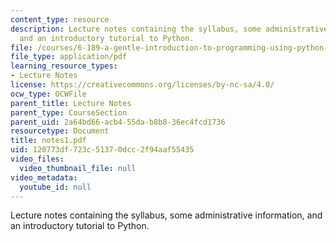 ```yaml
---
content_type: resource
description: Lecture notes containing the syllabus, some administrative information,
  and an introductory tutorial to Python.
file: /courses/6-189-a-gentle-introduction-to-programming-using-python-january-iap-2008/120773df723c51370dcc2f94aaf55435_notes1.pdf
file_type: application/pdf
learning_resource_types:
- Lecture Notes
license: https://creativecommons.org/licenses/by-nc-sa/4.0/
ocw_type: OCWFile
parent_title: Lecture Notes
parent_type: CourseSection
parent_uid: 2a64bd66-acb4-55da-b8b8-36ec4fcd1736
resourcetype: Document
title: notes1.pdf
uid: 120773df-723c-5137-0dcc-2f94aaf55435
video_files:
  video_thumbnail_file: null
video_metadata:
  youtube_id: null
---
```

Lecture notes containing the syllabus, some administrative information, and an introductory tutorial to Python.